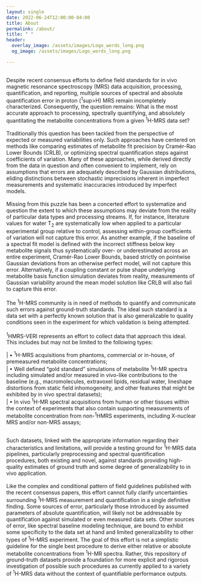 ```yaml
---
layout: single
date: 2022-06-24T12:00:00-04:00
title: About
permalink: /about/
title: " "
header: 
  overlay_image: /assets/images/Logo_words_long.png
  og_image: /assets/images/Logo_words_long.png

---
```


<br/>
Despite recent consensus efforts to define field standards for in vivo magnetic resonance spectroscopy (MRS) data acquisition, processing, quantification, and reporting, multiple sources of spectral and absolute quantification error in proton (<sup>1</sup>sup>H) MRS remain incompletely characterized. Consequently, the question remains: What is the most accurate approach to processing, spectrally quantifying, and absolutely quantitating the metabolite concentrations from a given <sup>1</sup>H-MRS data set?<br/>
<br/>
Traditionally this question has been tackled from the perspective of expected or measured variabilities only. Such approaches have centered on methods like comparing estimates of metabolite fit precision by Cramér-Rao Lower Bounds (CRLB), or optimizing spectral quantification steps against coefficients of variation. Many of these approaches, while derived directly from the data in question and often convenient to implement, rely on assumptions that errors are adequately described by Gaussian distributions, eliding distinctions between stochastic imprecisions inherent in imperfect measurements and systematic inaccuracies introduced by imperfect models.<br/>
<br/>
Missing from this puzzle has been a concerted effort to systematize and question the extent to which these assumptions may deviate from the reality of particular data types and processing streams. If, for instance, literature values for water T<sub>2</sub> are systematically low when applied to a particular experimental group relative to control, assessing within-group coefficients of variation will not capture this error. As another example, if the baseline of a spectral fit model is defined with the incorrect stiffness below key metabolite signals thus systematically over- or underestimated across an entire experiment, Cramér-Rao Lower Bounds, based strictly on pointwise Gaussian deviations from an otherwise perfect model, will not capture this error. Alternatively, if a coupling constant or pulse shape underlying metabolite basis function simulation deviates from reality, measurements of Gaussian variability around the mean model solution like CRLB will also fail to capture this error.<br/>
<br/>
The <sup>1</sup>H-MRS community is in need of methods to quantify and communicate such errors against ground-truth standards. The ideal such standard is a data set with a perfectly known solution that is also generalizable to quality conditions seen in the experiment for which validation is being attempted.<br/>
<br/>
<sup>1</sup>HMRS-VERI represents an effort to collect data that approach this ideal. This includes but may not be limited to the following types:<br/>

|         • <sup>1</sup>H-MRS acquisitions from phantoms, commercial or in-house, of premeasured metabolite concentrations;<br />
|         • Well defined “gold standard” simulations of metabolite <sup>1</sup>H-MR spectra including simulated and/or measured in vivo-like contributions to the baseline (e.g., macromolecules, extravoxel lipids, residual water, lineshape distortions from static field inhomogeneity, and other features that might be exhibited by in vivo spectral datasets);<br />
|         • In vivo <sup>1</sup>H-MR spectral acquisitions from human or other tissues within the context of experiments that also contain supporting measurements of metabolite concentration from non-<sup>1</sup>HMRS experiments, including X-nuclear MRS and/or non-MRS assays;<br />


<br />Such datasets, linked with the appropriate information regarding their characteristics and limitations, will provide a testing ground for <sup>1</sup>H-MRS data pipelines, particularly preprocessing and spectral quantification procedures, both existing and novel, against standards providing high-quality estimates of ground truth and some degree of generalizability to in vivo application.<br/>
<br/>
Like the complex and conditional pattern of field guidelines published with the recent consensus papers, this effort cannot fully clarify uncertainties surrounding <sup>1</sup>H-MRS measurement and quantification in a single definitive finding. Some sources of error, particularly those introduced by assumed parameters of absolute quantification, will likely not be addressable by quantification against simulated or even measured data sets. Other sources of error, like spectral baseline modeling technique, are bound to exhibit some specificity to the data set at hand and limited generalizability to other types of <sup>1</sup>H-MRS experiment. The goal of this effort is not a simplistic guideline for the single best procedure to derive either relative or absolute metabolite concentrations from <sup>1</sup>H-MR spectra. Rather, this repository of ground-truth datasets provide a foundation for more explicit and rigorous investigation of possible such procedures as currently applied to a variety of <sup>1</sup>H-MRS data without the context of quantifiable performance outputs. 

